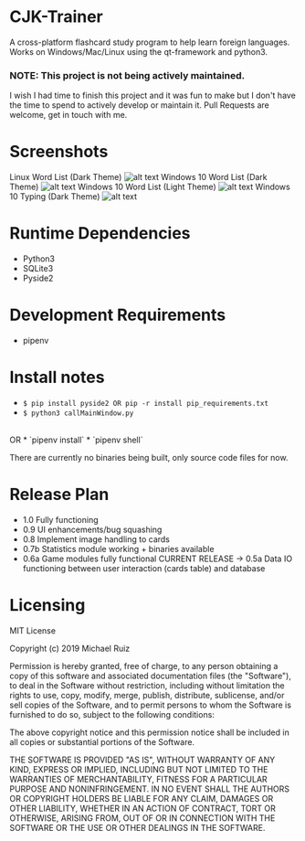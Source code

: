 # CJK-Trainer
A cross-platform flashcard study program to help learn foreign languages. Works on Windows/Mac/Linux using the qt-framework and python3. 
### NOTE: This project is not being actively maintained.
I wish I had time to finish this project and it was fun to make but I don't have the time to spend to actively develop
or maintain it. Pull Requests are welcome, get in touch with me.
# Screenshots
Linux Word List (Dark Theme)
![alt text](https://i.imgur.com/4kPtZYK.png)
Windows 10 Word List (Dark Theme)
![alt text](https://i.imgur.com/fseA91t.png)
Windows 10 Word List (Light Theme)
![alt text](https://i.imgur.com/ZV3hZyG.png)
Windows 10 Typing (Dark Theme)
![alt text](https://i.imgur.com/TGdY0jB.png)

# Runtime Dependencies
* Python3
* SQLite3
* Pyside2

# Development Requirements
* pipenv

# Install notes
* `$ pip install pyside2 OR pip -r install pip_requirements.txt`
* `$ python3 callMainWindow.py`
<br/>
OR
* `pipenv install`
* `pipenv shell`

There are currently no binaries being built, only source code files for now.

# Release Plan
* 1.0 Fully functioning
* 0.9 UI enhancements/bug squashing
* 0.8 Implement image handling to cards
* 0.7b Statistics module working + binaries available
* 0.6a Game modules fully functional 
CURRENT RELEASE -> 0.5a Data IO functioning between user interaction (cards table) and database

# Licensing
MIT License

Copyright (c) 2019 Michael Ruiz

Permission is hereby granted, free of charge, to any person obtaining a copy
of this software and associated documentation files (the "Software"), to deal
in the Software without restriction, including without limitation the rights
to use, copy, modify, merge, publish, distribute, sublicense, and/or sell
copies of the Software, and to permit persons to whom the Software is
furnished to do so, subject to the following conditions:

The above copyright notice and this permission notice shall be included in all
copies or substantial portions of the Software.

THE SOFTWARE IS PROVIDED "AS IS", WITHOUT WARRANTY OF ANY KIND, EXPRESS OR
IMPLIED, INCLUDING BUT NOT LIMITED TO THE WARRANTIES OF MERCHANTABILITY,
FITNESS FOR A PARTICULAR PURPOSE AND NONINFRINGEMENT. IN NO EVENT SHALL THE
AUTHORS OR COPYRIGHT HOLDERS BE LIABLE FOR ANY CLAIM, DAMAGES OR OTHER
LIABILITY, WHETHER IN AN ACTION OF CONTRACT, TORT OR OTHERWISE, ARISING FROM,
OUT OF OR IN CONNECTION WITH THE SOFTWARE OR THE USE OR OTHER DEALINGS IN THE
SOFTWARE.
